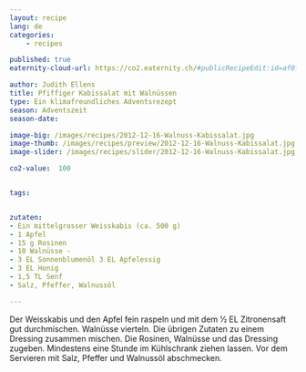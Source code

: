 ```yaml
---
layout: recipe
lang: de
categories:
    - recipes

published: true
eaternity-cloud-url: https://co2.eaternity.ch/#publicRecipeEdit:id=af0fe40d-6d20-478f-a668-5f41b1b958f5&scope=PUBLIC&customer=Eaternity

author: Judith Ellens
title: Pfiffiger Kabissalat mit Walnüssen
type: Ein klimafreundliches Adventsrezept
season: Adventszeit
season-date:

image-big: /images/recipes/2012-12-16-Walnuss-Kabissalat.jpg
image-thumb: /images/recipes/preview/2012-12-16-Walnuss-Kabissalat.jpg
image-slider: /images/recipes/slider/2012-12-16-Walnuss-Kabissalat.jpg

co2-value:  100


tags:


zutaten:
- Ein mittelgrosser Weisskabis (ca. 500 g)
- 1 Apfel
- 15 g Rosinen
- 10 Walnüsse -
- 3 EL Sonnenblumenöl 3 EL Apfelessig
- 3 EL Honig
- 1,5 TL Senf
- Salz, Pfeffer, Walnussöl

---
```


Der Weisskabis und den Apfel fein raspeln und mit dem 1⁄2 EL Zitronensaft gut durchmischen. Walnüsse vierteln. Die übrigen Zutaten zu einem Dressing zusammen mischen. Die Rosinen, Walnüsse und das Dressing zugeben. Mindestens eine Stunde im Kühlschrank ziehen lassen.
Vor dem Servieren mit Salz, Pfeffer und Walnussöl abschmecken.